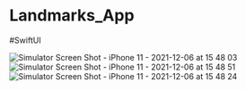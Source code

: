 # Landmarks_App

#SwiftUI

![Simulator Screen Shot - iPhone 11 - 2021-12-06 at 15 48 03](https://user-images.githubusercontent.com/77058534/144850991-704dccd3-1f74-4ca9-b557-bfa0fea5d8d2.png) ![Simulator Screen Shot - iPhone 11 - 2021-12-06 at 15 48 51](https://user-images.githubusercontent.com/77058534/144851008-1b912163-1bc5-4281-80f5-c38482e5bb9e.png) ![Simulator Screen Shot - iPhone 11 - 2021-12-06 at 15 48 24](https://user-images.githubusercontent.com/77058534/144851019-3fb7c818-52e9-4dd6-b9c6-ac8afefdf6f0.png)









